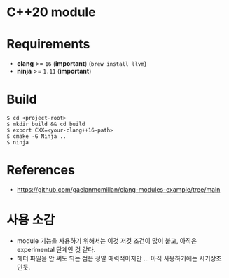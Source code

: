 # C++20 module

# Requirements
* **clang** >= `16` (**important**) (`brew install llvm`)
* **ninja** >= `1.11` (**important**)

# Build

```shell
$ cd <project-root>
$ mkdir build && cd build
$ export CXX=<your-clang++16-path>
$ cmake -G Ninja ..
$ ninja
```

# References
* https://github.com/gaelanmcmillan/clang-modules-example/tree/main

# 사용 소감
* module 기능을 사용하기 위해서는 이것 저것 조건이 많이 붙고, 아직은 experimental 단계인 것 같다.
* 헤더 파일을 안 써도 되는 점은 정말 매력적이지만 ... 아직 사용하기에는 시기상조인듯.

